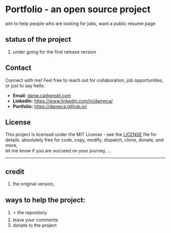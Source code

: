 # Portfolio - an open source project

aim to help people who are looking for jobs, want a public resume page


## status of the project
1. under going for the first release version


## Contact

Connect with me! Feel free to reach out for collaboration, job opportunities, or just to say hello.

- **Email:** danw.ca@gmail.com
- **LinkedIn:**  https://www.linkedin.com/in/danwca/
- **Portfolio:** https://danwca.github.io/

## License

This project is licensed under the MIT License - see the [LICENSE](LICENSE) file for details.
absolutely free for code, copy, modify, dispatch, clone, donate, and more,  
let me know if you are succeed on your journey, ... 

---


## credit
1. the original version,  

## ways to help the project:
1. ⭐️ the repository. 
2. leave your comments
3. donate to the project

